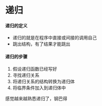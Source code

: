 # 递归

#### 递归的定义

- 递归的就是在程序中直接或间接的调用自己
- 跳出结构，有了结果才能跳出

#### 递归的步骤
1. 假设递归函数已经写好
2. 寻找递归关系
3. 将递归关系的结构转换为递归体
4. 将临界条件加入到递归体中


感觉越来越熟悉递归了，钢巴得